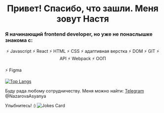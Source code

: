 <h1 align="center">Привет! Спасибо, что зашли. Меня зовут Настя</h1> 
<h3 align="left"> Я начинающий frontend developer, но уже не понаслышке знакома с:</h3>
<p align="center">
  ⚡ Javascript
  ⚡ React  
  ⚡ HTML
  ⚡ CSS
  ⚡ адаптивная верстка  
  ⚡ DOM
  ⚡ GIT
  ⚡ API
  ⚡ Webpack
  ⚡ ООП
  
  ⚡ Figma  
  </p>
  
  
[![Top Langs](https://github-readme-stats.vercel.app/api/top-langs/?username=anuraghazra&layout=compact)](https://github.com/anuraghazra/github-readme-stats)
  
Буду рада любому сотрудничеству. Меня можно найти: [Telegram](https://img.shields.io/badge/Telegram-2CA5E0?style=for-the-badge&logo=telegram&logoColor=white) @NazarovaAsyanya

<p>Улыбнитесь! :) 
  <img src="https://readme-jokes.vercel.app/api" alt="Jokes Card" />
</p>

